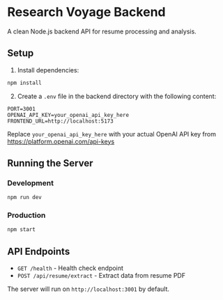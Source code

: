 # Research Voyage Backend

A clean Node.js backend API for resume processing and analysis.

## Setup

1. Install dependencies:
```bash
npm install
```

2. Create a `.env` file in the backend directory with the following content:
```
PORT=3001
OPENAI_API_KEY=your_openai_api_key_here
FRONTEND_URL=http://localhost:5173
```

Replace `your_openai_api_key_here` with your actual OpenAI API key from https://platform.openai.com/api-keys

## Running the Server

### Development
```bash
npm run dev
```

### Production
```bash
npm start
```

## API Endpoints

- `GET /health` - Health check endpoint
- `POST /api/resume/extract` - Extract data from resume PDF

The server will run on `http://localhost:3001` by default.

